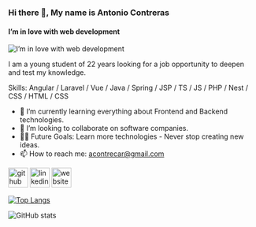 ### Hi there 👋, My name is Antonio Contreras
#### I’m in love with web development
![I’m in love with web development](https://webantonioc.es/assets/img/ideogram.jpeg)

I am a young student of 22 years looking for a job opportunity to deepen and test my knowledge.

Skills: Angular / Laravel / Vue / Java / Spring / JSP / TS / JS / PHP / Nest / CSS / HTML / CSS

- 🌱 I’m currently learning everything about Frontend and Backend technologies.
- 👯 I’m looking to collaborate on software companies.
- 💪🏼 Future Goals: Learn more technologies - Never stop creating new ideas.
- 📫 How to reach me: acontrecar@gmail.com

[<img src='https://cdn.jsdelivr.net/npm/simple-icons@3.0.1/icons/github.svg' alt='github' height='40'>](https://github.com/acontrecar)  [<img src='https://cdn.jsdelivr.net/npm/simple-icons@3.0.1/icons/linkedin.svg' alt='linkedin' height='40'>](https://www.linkedin.com/in/https://www.linkedin.com/in/antoniocontrerasc%C3%A1rdenas//)  [<img src='https://cdn.jsdelivr.net/npm/simple-icons@3.0.1/icons/icloud.svg' alt='website' height='40'>](https://portfolio-antoniocc.netlify.app/)  

[![Top Langs](https://github-readme-stats.vercel.app/api/top-langs/?username=acontrecar)](https://github.com/anuraghazra/github-readme-stats)

![GitHub stats](https://github-readme-stats.vercel.app/api?username=acontrecar&show_icons=true&count_private=true)  

